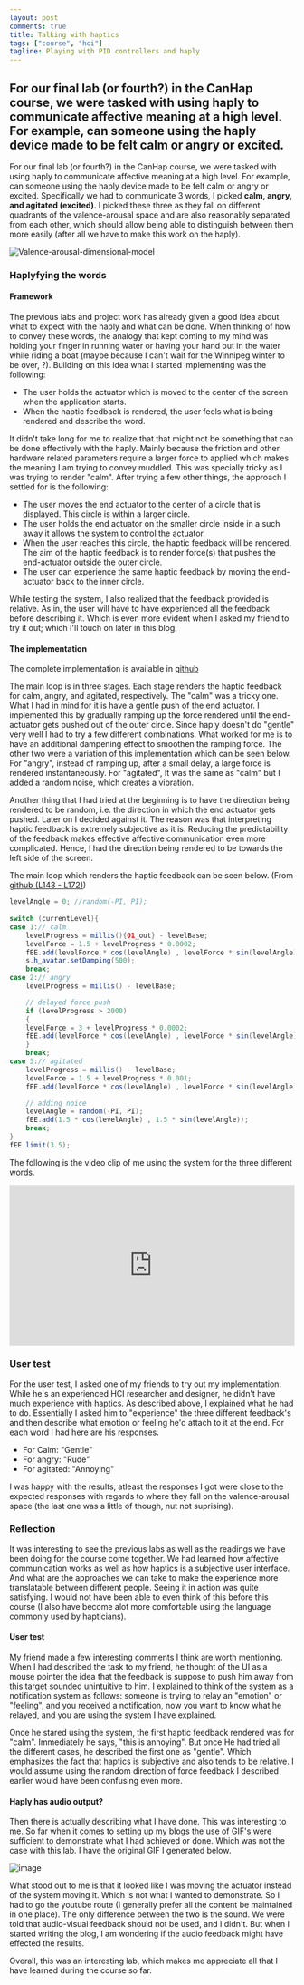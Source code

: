 ```yaml
---
layout: post
comments: true
title: Talking with haptics
tags: ["course", "hci"]
tagline: Playing with PID controllers and haply
---
```

For our final lab (or fourth?) in the CanHap course, we were tasked with using haply to communicate affective meaning at a high level. For example, can someone using the haply device made to be felt calm or angry or excited.
---

<script>
  import _valence_arousal_dimensional_model from "/src/posts/assets/2021-03-12/Valence-arousal-dimensional-model.png"
  import _01_out from "/src/posts/assets/2021-03-12/01_out.gif"
</script>


For our final lab (or fourth?) in the CanHap course, we were tasked with using haply to communicate affective meaning at a high level. For example, can someone using the haply device made to be felt calm or angry or excited. Specifically we had to communicate 3 words, I picked **calm, angry, and agitated (excited)**. I picked these three as they fall on different quadrants of the valence-arousal space and are also reasonably separated from each other, which should allow being able to distinguish between them more easily (after all we have to make this work on the haply).

![Valence-arousal-dimensional-model]({_valence_arousal_dimensional_model})

### Haplyfying the words

#### Framework
The previous labs and project work has already given a good idea about what to expect with the haply and what can be done. When thinking of how to convey these words, the analogy that kept coming to my mind was holding your finger in running water or having your hand out in the water while riding a boat (maybe because I can't wait for the Winnipeg winter to be over, ?). Building on this idea what I started implementing was the following:
- The user holds the actuator which is moved to the center of the screen when the application starts.
- When the haptic feedback is rendered, the user feels what is being rendered and describe the word.

It didn't take long for me to realize that that might not be something that can be done effectively with the haply. Mainly because the friction and other hardware related parameters require a larger force to applied which makes the meaning I am trying to convey muddled. This was specially tricky as I was trying to render "calm". After trying a few other things, the approach I settled for is the following:
- The user moves the end actuator to the center of a circle that is displayed. This circle is within a larger circle.
- The user holds the end actuator on the smaller circle inside in a such away it allows the system to control the actuator.
- When the user reaches this circle, the haptic feedback will be rendered. The aim of the haptic feedback is to render force(s) that pushes the end-actuator outside the outer circle. 
- The user can experience the same haptic feedback by moving the end-actuator back to the inner circle.

While testing the system, I also realized that the feedback provided is relative. As in, the user will have to have experienced all the feedback before describing it. Which is even more evident when I asked my friend to try it out; which I'll touch on later in this blog. 

#### The implementation

The complete implementation is available in [github](https://github.com/ahmed-shariff/CanHap501_Lab_3)

The main loop is in three stages. Each stage renders the haptic feedback for calm, angry, and agitated, respectively. The "calm" was a tricky one. What I had in mind for it is have a gentle push of the end actuator. I implemented this by gradually ramping up the force rendered until the end-actuator gets pushed out of the outer circle. Since haply doesn't do "gentle" very well I had to try a few different combinations. What worked for me is to have an additional dampening effect to smoothen the ramping force. The other two were a variation of this implementation which can be seen below. For "angry", instead of ramping up, after a small delay, a large force is rendered instantaneously. For "agitated", It was the same as "calm" but I added a random noise, which creates a vibration.

Another thing that I had tried at the beginning is to have the direction being rendered to be random, i.e. the direction in which the end actuator gets pushed. Later on I decided against it. The reason was that interpreting haptic feedback is extremely subjective as it is. Reducing the predictability of the feedback makes effective affective communication even more complicated. Hence, I had the direction being rendered to be towards the left side of the screen.

The main loop which renders the haptic feedback can be seen below. (From [github (L143 - L172)](https://github.com/ahmed-shariff/CanHap501_Lab_3/blob/29cc9ea5a0e6804120cdc187de4bbfe65f32410e/sketch_words/sketch_words.pde#L143-L172))

```java
levelAngle = 0; //random(-PI, PI);
		
switch (currentLevel){
case 1:// calm
    levelProgress = millis(){01_out} - levelBase;
    levelForce = 1.5 + levelProgress * 0.0002;
    fEE.add(levelForce * cos(levelAngle) , levelForce * sin(levelAngle));
    s.h_avatar.setDamping(500);
    break;
case 2:// angry
    levelProgress = millis() - levelBase;

    // delayed force push
    if (levelProgress > 2000)
    {
	levelForce = 3 + levelProgress * 0.0002;
	fEE.add(levelForce * cos(levelAngle) , levelForce * sin(levelAngle));
    }
    break;
case 3:// agitated
    levelProgress = millis() - levelBase;
    levelForce = 1.5 + levelProgress * 0.001;
    fEE.add(levelForce * cos(levelAngle) , levelForce * sin(levelAngle));

    // adding noice
    levelAngle = random(-PI, PI);
    fEE.add(1.5 * cos(levelAngle) , 1.5 * sin(levelAngle));
    break;
}
fEE.limit(3.5);
```
The following is the video clip of me using the system for the three different words.

<iframe style="aspect-ratio: 16 / 9; width: 100%; max-width: 960px; justify-self: center;" src="https://www.youtube.com/embed/C_CIDn2iOYw" frameborder="0" allow="accelerometer; autoplay; clipboard-write; encrypted-media; gyroscope; picture-in-picture" allowfullscreen></iframe>

### User test

For the user test, I asked one of my friends to try out my implementation. While he's an experienced HCI researcher and designer, he didn't have much experience with haptics. As described above, I explained what he had to do. Essentially I asked him to "experience" the three different feedback's and then describe what emotion or feeling he'd attach to it at the end. For each word I had here are his responses.

- For Calm: "Gentle"
- For angry: "Rude"
- For agitated: "Annoying"

I was happy with the results, atleast the responses I got were close to the expected responses with regards to where they fall on the valence-arousal space (the last one was a little of though, nut not suprising).

### Reflection

It was interesting to see the previous labs as well as the readings we have been doing for the course come together. We had learned how affective communication works as well as how haptics is a subjective user interface. And what are the approaches we can take to make the experience more translatable between different people. Seeing it in action was quite satisfying. I would not have been able to even think of this before this course (I also have become alot more comfortable using the language commonly used by hapticians). 


#### User test
My friend made a few interesting comments I think are worth mentioning. When I had described the task to my friend, he thought of the UI as a mouse pointer the idea that the feedback is suppose to push him away from this target sounded unintuitive to him. I explained to think of the system as a notification system as follows: someone is trying to relay an "emotion" or "feeling", and you received a notification, now you want to know what he relayed, and you are using the system I have explained. 

Once he stared using the system, the first haptic feedback rendered was for "calm". Immediately he says, "this is annoying". But once He had tried all the different cases, he described the first one as "gentle". Which emphasizes the fact that haptics is subjective and also tends to be relative. I would assume using the random direction of force feedback I described earlier would have been confusing even more.

#### Haply has audio output?
Then there is actually describing what I have done. This was interesting to me. So far when it comes to setting up my blogs the use of GIF's were sufficient to demonstrate what I had achieved or done. Which was not the case with this lab. I have the original GIF I generated below.

![image]({_01_out})

What stood out to me is that it looked like I was moving the actuator instead of the system moving it. Which is not what I wanted to demonstrate. So I had to go the youtube route (I generally prefer all the content be maintained in one place). The only difference between the two is the sound. We were told that audio-visual feedback should not be used, and I didn't. But when I started writing the blog, I am wondering if the audio feedback might have effected the results.

Overall, this was an interesting lab, which makes me appreciate all that I have learned during the course so far.
